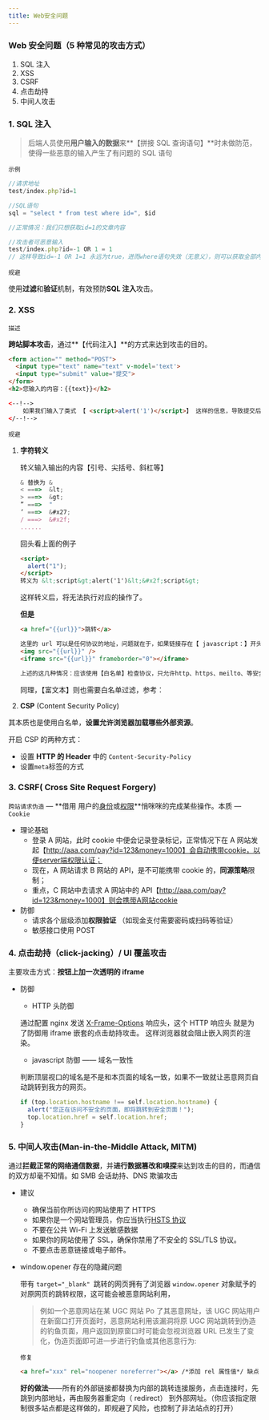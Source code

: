 ```yaml
---
title: Web安全问题
---
```


### Web 安全问题（5 种常见的攻击方式）

1. SQL 注入
2. XSS
3. CSRF
4. 点击劫持
5. 中间人攻击

### 1. SQL 注入

> 后端人员使用**用户输入的数据**来**【拼接 SQL 查询语句】**时未做防范，使得一些恶意的输入产生了有问题的 SQL 语句

`示例`

```js
//请求地址
test/index.php?id=1

//SQL语句
sql = "select * from test where id=", $id

//正常情况：我们只想获取id=1的文章内容

//攻击者可恶意输入
test/index.php?id=-1 OR 1 = 1
// 这样导致id=-1 OR 1=1 永远为true，进而where语句失效（无意义），则可以获取全部内容（test表）
```

`规避`

使用**过滤**和**验证**机制，有效预防**SQL 注入**攻击。

### 2. XSS

`描述`

**跨站脚本攻击**，通过**【代码注入】**的方式来达到攻击的目的。

```html
<form action="" method="POST">
  <input type="text" name="text" v-model='text'>
  <input type="submit" value="提交">
</form>
<h2>您输入的内容：{{text}}</h2>

<--!-->
	如果我们输入了类式 【 <script>alert('1')</script>】 这样的信息，导致提交后可以执行等操作（支付操作等），Chrome是可以提示并拦截的，但不是所有的浏览器都可以的。
</--!-->
```

`规避`

1. **字符转义**

   转义输入输出的内容【引号、尖括号、斜杠等】

   ```javascript
   & 替换为 &
   < ===>  &lt;
   > ===>  &gt;
   ” ===>  "
   ‘ ===>  &#x27;
   / ===>  &#x2f;
   ......
   ```

   回头看上面的例子

   ```html
   <script>
     alert("1");
   </script>
   转义为 &lt;script&gt;alert('1')&lt;&#x2f;script&gt;
   ```

   这样转义后，将无法执行对应的操作了。

   **但是**

   ```html
   <a href="{{url}}">跳转</a>

   这里的 url 可以是任何协议的地址，问题就在于，如果链接存在【 javascript：】开头的协议，便会执行后边的代码。 类式的还有：
   <img src="{{url}}" />
   <iframe src="{{url}}" frameborder="0"></iframe>

   上述的这几种情况：应该使用【白名单】检查协议，只允许http、https、meilto、等安全协议
   ```

   同理，【富文本】则也需要白名单过滤，参考：

2. **CSP** (Content Security Policy)

其本质也是使用白名单，**设置允许浏览器加载哪些外部资源**。

开启 CSP 的两种方式：

- 设置 **HTTP 的 Header** 中的 `Content-Security-Policy `
- 设置`meta`标签的方式

### 3. CSRF( Cross Site Request Forgery)

`跨站请求伪造` — **借用 用户的<u>身份</u>或<u>权限</u>**悄咪咪的完成某些操作。本质 — `Cookie`

- 理论基础
  - 登录 A 网站，此时 cookie 中便会记录登录标记，正常情况下在 A 网站发起【http://aaa.com/pay?id=123&money=1000】会自动携带cookie，以便server端权限认证；
  - 现在，A 网站请求 B 网站的 API，是不可能携带 cookie 的，**同源策略**限制；
  - 重点，C 网站中去请求 A 网站中的 API【http://aaa.com/pay?id=123&money=1000】则会携带A网站cookie
- 防御
  - 请求各个层级添加**权限验证** （如现金支付需要密码或扫码等验证）
  - 敏感接口使用 POST

### 4. 点击劫持（click-jacking）/ UI 覆盖攻击

主要攻击方式：**按钮上加一次透明的 iframe**

- 防御

  - HTTP 头防御

  通过配置 nginx 发送 [X-Frame-Options](https://developer.mozilla.org/zh-CN/docs/Web/HTTP/X-Frame-Options) 响应头，这个 HTTP 响应头 就是为了防御用 iframe 嵌套的点击劫持攻击。 这样浏览器就会阻止嵌入网页的渲染。

  - javascript 防御 —— 域名一致性

  判断顶层视口的域名是不是和本页面的域名一致，如果不一致就让恶意网页自动跳转到我方的网页。

  ```javascript
  if (top.location.hostname !== self.location.hostname) {
    alert("您正在访问不安全的页面，即将跳转到安全页面！");
    top.location.href = self.location.href;
  }
  ```

### 5. 中间人攻击(Man-in-the-Middle Attack, MITM)

通过**拦截正常的网络通信数据**，并**进行数据篡改和嗅探**来达到攻击的目的，而通信的双方却毫不知情。如 SMB 会话劫持、DNS 欺骗攻击

- 建议

  - 确保当前你所访问的网站使用了 HTTPS
  - 如果你是一个网站管理员，你应当执行[HSTS 协议](https://zhangzifan.com/hsts.html)
  - 不要在公共 Wi-Fi 上发送敏感数据
  - 如果你的网站使用了 SSL，确保你禁用了不安全的 SSL/TLS 协议。
  - 不要点击恶意链接或电子邮件。

- window.opener 存在的隐藏问题

  带有 `target="_blank" `跳转的网页拥有了浏览器 `window.opener` 对象赋予的对原网页的跳转权限，这可能会被恶意网站利用，

  > 例如一个恶意网站在某 UGC 网站 Po 了其恶意网址，该 UGC 网站用户在新窗口打开页面时，恶意网站利用该漏洞将原 UGC 网站跳转到伪造的钓鱼页面，用户返回到原窗口时可能会忽视浏览器 URL 已发生了变化，伪造页面即可进一步进行钓鱼或其他恶意行为:

  `修复`

  ```html
  <a href="xxx" rel="noopener noreferrer"></a> /*添加 rel 属性值*/ 缺点： referrer会导致目标网址没办法检测来源地址。
  ```

  **好的做法**——所有的外部链接都替换为内部的跳转连接服务，点击连接时，先跳到内部地址，再由服务器重定向（ redirect） 到外部网址。（你应该指定限制很多站点都是这样做的，即规避了风险，也控制了非法站点的打开）​
